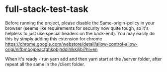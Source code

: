 # full-stack-test-task
Before running the project, please disable the Same-origin-policy in your browser (seems like requirements for security now quite tough, so it's helpless to just use special headers on the back-end). You may easily do this by simply adding this extension for chrome https://chrome.google.com/webstore/detail/allow-control-allow-origi/nlfbmbojpeacfghkpbjhddihlkkiljbi?hl=en

When it's ready - run yarn add and then yarn start at the /server folder, after repeat all the same in the /client folder.
